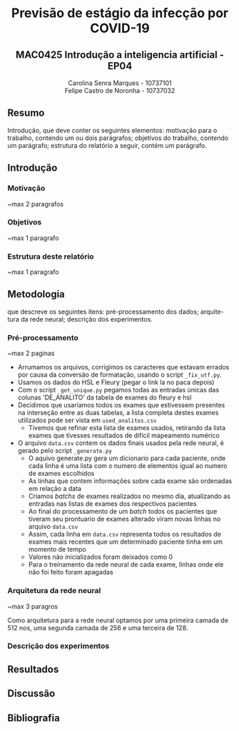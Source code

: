 # <center> Previsão de estágio da infecção por COVID-19

## <center> MAC0425 Introdução a inteligencia artificial - EP04

<center> 
Carolina Senra Marques - 10737101
<br>
Felipe Castro de Noronha - 10737032
</center>

## Resumo

Introdução, que deve conter os seguintes elementos: motivação para o trabalho,
contendo um ou dois parágrafos; objetivos do trabalho, contendo um parágrafo;
estrutura do relatório a seguir, contém um parágrafo.

## Introdução

### Motivação
~max 2 paragrafos 

### Objetivos
~max 1 paragrafo 

### Estrutura deste relatório
~max 1 paragrafo


## Metodologia

que descreve os seguintes itens: pré-processamento dos dados; arquite-
tura da rede neural; descrição dos experimentos.

### Pré-processamento
~max 2 paginas 

- Arrumamos os arquivos, corrigimos os caracteres que estavam errados por causa da conversão de formatação, usando o script `_fix_utf.py`.
- Usamos os dados do HSL e Fleury (pegar o link la no paca depois)
- Com o script `_get_unique.py` pegamos todas as entradas únicas das colunas 'DE_ANALITO' da tabela de exames do fleury e hsl
- Decidimos que usaríamos todos os exames que estivessem presentes na interseção entre as duas tabelas, a lista completa destes exames utilizados pode ser vista em `used_analitos.csv`
    - Tivemos que refinar esta lista de exames usados, retirando da lista exames que tivesses resultados de difícil mapeamento numérico
- O arquivo `data.csv` contem os dados finais usados pela rede neural, é gerado pelo script `_generate.py`
    - O aquivo generate.py gera um dicionario para cada paciente, onde cada linha é uma lista com o numero de elementos igual ao numero de exames escolhidos
    - As linhas que contem informações sobre cada exame são ordenadas em relação a data
    - Criamos _batchs_ de exames realizados no mesmo dia, atualizando as entradas nas listas de exames dos respectivos pacientes
    - Ao final do processamento de um _batch_ todos os pacientes que tiveram seu prontuario de exames alterado viram novas linhas no arquivo `data.csv`
    - Assim, cada linha em `data.csv` representa todos os resultados de exames mais recentes que um determinado paciente tinha em um momento de tempo
    - Valores não inicializados foram deixados como 0
    - Para o treinamento da rede neural de cada exame, linhas onde ele não foi feito foram apagadas

### Arquitetura da rede neural
~max 3 paragros

Como arquitetura para a rede neural optamos por uma primeira camada de 512 nos, uma segunda camada de 256 e uma terceira de 128. 

### Descrição dos experimentos

## Resultados

## Discussão

## Bibliografia
